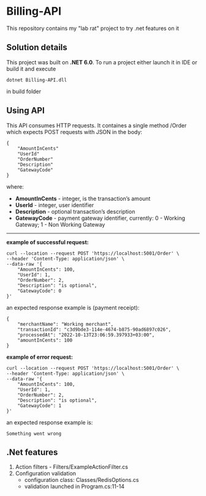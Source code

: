 # Billing-API
This repository contains my "lab rat" project to try .net features on it

## Solution details

This project was built on **.NET 6.0**.
To run a project either launch it in IDE or build it and execute 

`dotnet Billing-API.dll`

in build folder

## Using API

This API consumes HTTP requests.
It containes a single method /Order which expects POST requests with JSON in the body:

```
{
    "AmountInCents"
    "UserId"
    "OrderNumber"
    "Description"
    "GatewayCode"
}
```

where:
- **AmountInCents** - integer, is the transaction’s amount
- **UserId** - integer, user identifier
- **Description** - optional transaction’s description
- **GatewayCode** - payment gateway identifier, currently: 0 - Working Gateway; 1 - Non Working Gateway

---

**example of successful request:**

```
curl --location --request POST 'https://localhost:5001/Order' \
--header 'Content-Type: application/json' \
--data-raw '{
    "AmountInCents": 100,
    "UserId": 1,
    "OrderNumber": 2,
    "Description": "is optional",
    "GatewayCode": 0
}'
```

an expected response example is (payment receipt):

```
{
    "merchantName": "Working merchant",
    "transactionId": "c3d9bde3-114e-4674-b875-90ad6897c026",
    "processedAt": "2022-10-13T23:06:59.397933+03:00",
    "amountInCents": 100
}
```

**example of error request:**

```
curl --location --request POST 'https://localhost:5001/Order' \
--header 'Content-Type: application/json' \
--data-raw '{
    "AmountInCents": 100,
    "UserId": 1,
    "OrderNumber": 2,
    "Description": "is optional",
    "GatewayCode": 1
}'
```

an expected response example is:

```
Something went wrong
```


## .Net features

1. Action filters - Filters/ExampleActionFilter.cs
2. Configuration validation
    * configuration class: Classes/RedisOptions.cs
    * validation launched in Program.cs:11-14
